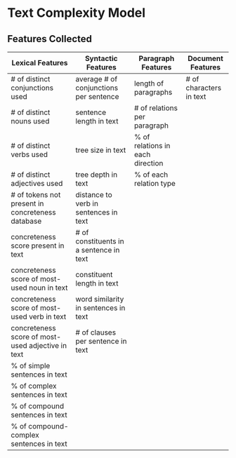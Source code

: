 Text Complexity Model
========================

Features Collected
---------------------

Lexical Features | Syntactic Features | Paragraph Features | Document Features
---|---|---|---
\# of distinct conjunctions used | average # of conjunctions per sentence | length of paragraphs | \# of characters in text
\# of distinct nouns used | sentence length in text | \# of relations per paragraph |
\# of distinct verbs used | tree size in text | % of relations in each direction |
\# of distinct adjectives used | tree depth in text | % of each relation type |
\# of tokens not present in concreteness database | distance to verb in sentences in text |
concreteness score present in text | \# of constituents in a sentence in text |
concreteness score of most-used noun in text | constituent length in text |
concreteness score of most-used verb in text | word similarity in sentences in text |
concreteness score of most-used adjective in text | \# of clauses per sentence in text |
 | % of simple sentences in text | |
 | % of complex sentences in text | |
 | % of compound sentences in text | |
 | % of compound-complex sentences in text | |
 


 
